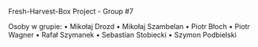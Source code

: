 Fresh-Harvest-Box
Project - Group #7

Osoby w grupie:
• Mikołaj Drozd
• Mikołaj Szambelan
• Piotr Błoch
• Piotr Wagner
• Rafał Szymanek
• Sebastian Stobiecki
• Szymon Podbielski
